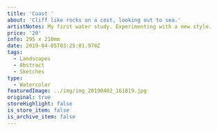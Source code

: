 ```yaml
---
title: 'Coast '
about: 'Cliff like rocks on a cost, looking out to sea.'
artistNotes: My first water study. Experimenting with a new style.
price: '20'
info: 295 x 210mm
date: 2019-04-05T03:25:01.978Z
tags:
  - Landscapes
  - Abstract
  - Sketches
type:
  - Watercolor
featuredImage: ../img/img_20190402_161819.jpg
original: true
storeHighlight: false
is_store_item: false
is_archive_item: false
---
```


